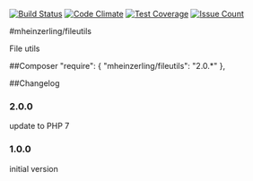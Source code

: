 [![Build Status](https://travis-ci.org/mheinzerling/php-fileutils.svg?branch=master)](https://travis-ci.org/mheinzerling/php-fileutils) [![Code Climate](https://codeclimate.com/github/mheinzerling/php-fileutils/badges/gpa.svg)](https://codeclimate.com/github/mheinzerling/php-fileutils) [![Test Coverage](https://codeclimate.com/github/mheinzerling/php-fileutils/badges/coverage.svg)](https://codeclimate.com/github/mheinzerling/php-fileutils/coverage) [![Issue Count](https://codeclimate.com/github/mheinzerling/php-fileutils/badges/issue_count.svg)](https://codeclimate.com/github/mheinzerling/php-fileutils)

#mheinzerling/fileutils

File utils

##Composer
    "require": {
        "mheinzerling/fileutils": "2.0.*"
    },
  
##Changelog

### 2.0.0
update to PHP 7

### 1.0.0
initial version 